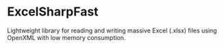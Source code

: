 # ExcelSharpFast
Lightweight library for reading and writing massive Excel (.xlsx) files using OpenXML with low memory consumption.
